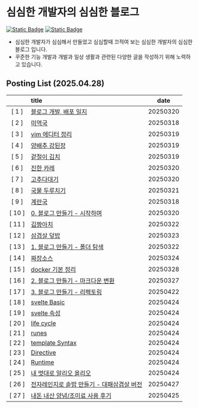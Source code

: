 # 심심한 개발자의 심심한 블로그
[![Static Badge](https://img.shields.io/badge/yswgood0329%40gmail.com-EA4335?style=for-the-badge&logo=gmail&logoColor=EA4335&label=gmail&labelColor=FFFFFF)](https://mail.google.com/) [![Static Badge](https://img.shields.io/badge/%40ballboy.329-FFFFFF?style=for-the-badge&logo=instagram&logoColor=FFFFFF&label=INSTA&labelColor=E4405F)](https://www.instagram.com/ballboy.329)
- 심심한 개발자가 심심해서 만들었고 심심할때 끄적여 보는 심심한 개발자의 심심한 블로그 입니다.
- 꾸준한 기능 개발과 개발과 일상 생활과 관련된 다양한 글을 작성하기 위해 노력하고 있습니다.

## Posting List (2025.04.28)
||title|date|
|:-:|:--|:-:|
|[ 1 ]|[블로그 개발, 배포 일지](https://ballboyDev.github.io/post/1)|20250320|
|[ 2 ]|[미역국](https://ballboyDev.github.io/post/2)|20250318|
|[ 3 ]|[vim 에디터 정리](https://ballboyDev.github.io/post/3)|20250319|
|[ 4 ]|[양배추 강된장](https://ballboyDev.github.io/post/4)|20250319|
|[ 5 ]|[겉절이 김치](https://ballboyDev.github.io/post/5)|20250319|
|[ 6 ]|[진한 카레](https://ballboyDev.github.io/post/6)|20250320|
|[ 7 ]|[고추다대기](https://ballboyDev.github.io/post/7)|20250320|
|[ 8 ]|[국물 두루치기](https://ballboyDev.github.io/post/8)|20250321|
|[ 9 ]|[계란국](https://ballboyDev.github.io/post/9)|20250318|
|[ 10 ]|[0. 블로그 만들기 - 시작하며](https://ballboyDev.github.io/post/10)|20250320|
|[ 11 ]|[김짱아치](https://ballboyDev.github.io/post/11)|20250322|
|[ 12 ]|[삼겹살 덮밥](https://ballboyDev.github.io/post/12)|20250323|
|[ 13 ]|[1. 블로그 만들기 - 폴더 탐색](https://ballboyDev.github.io/post/13)|20250322|
|[ 14 ]|[짜장소스](https://ballboyDev.github.io/post/14)|20250324|
|[ 15 ]|[docker 기본 정리](https://ballboyDev.github.io/post/15)|20250328|
|[ 16 ]|[2. 블로그 만들기 - 마크다운 변환](https://ballboyDev.github.io/post/16)|20250327|
|[ 17 ]|[3. 블로그 만들기 - 리펙토링](https://ballboyDev.github.io/post/17)|20250422|
|[ 18 ]|[svelte Basic](https://ballboyDev.github.io/post/18)|20250424|
|[ 19 ]|[svelte 속성](https://ballboyDev.github.io/post/19)|20250424|
|[ 20 ]|[life cycle](https://ballboyDev.github.io/post/20)|20250424|
|[ 21 ]|[runes](https://ballboyDev.github.io/post/21)|20250424|
|[ 22 ]|[template Syntax](https://ballboyDev.github.io/post/22)|20250424|
|[ 23 ]|[Directive](https://ballboyDev.github.io/post/23)|20250424|
|[ 24 ]|[Runtime](https://ballboyDev.github.io/post/24)|20250424|
|[ 25 ]|[내 멋대로 알리오 올리오](https://ballboyDev.github.io/post/25)|20250424|
|[ 26 ]|[전자레인지로 솥밥 만들기 - 대패삼겹살 버전](https://ballboyDev.github.io/post/26)|20250427|
|[ 27 ]|[내돈 내산 양념/조미료 사용 후기](https://ballboyDev.github.io/post/27)|20250425|